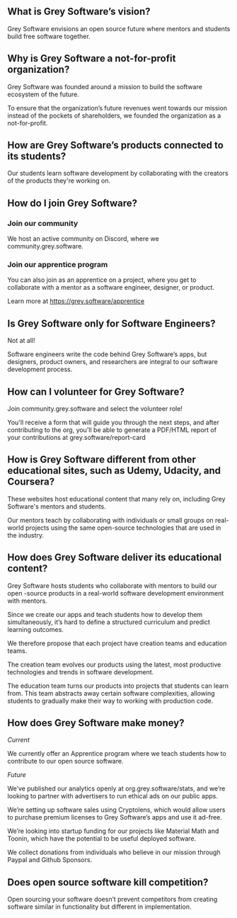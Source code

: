 ## What is Grey Software’s vision?

Grey Software envisions an open source future where mentors and
students build free software together.

## Why is Grey Software a not-for-profit organization?

Grey Software was founded around a mission to build the software ecosystem of the future.

To ensure that the organization’s future revenues went towards our mission instead of the pockets of shareholders, we founded the organization as a not-for-profit.

## How are Grey Software’s products connected to its students?

Our students learn software development by collaborating with the creators of the products they're working on.

## How do I join Grey Software?

### Join our community

We host an active community on Discord, where we community.grey.software. 

### Join our apprentice program

You can also join as an apprentice on a project, where you get to collaborate with a mentor as a software engineer, designer, or product.

Learn more at https://grey.software/apprentice

## Is Grey Software only for Software Engineers?

Not at all!

Software engineers write the code behind Grey Software’s apps, but designers,
product owners, and researchers are integral to our software development
process.

## How can I volunteer for Grey Software?

Join community.grey.software and select the volunteer role!

You'll receive a form that will guide you through the next steps, and after
contributing to the org, you'll be able to generate a PDF/HTML report of your
contributions at grey.software/report-card

## How is Grey Software different from other educational sites, such as Udemy, Udacity, and Coursera?

These websites host educational content that many rely on, including Grey Software's mentors and students.

Our mentors teach by collaborating with individuals or small groups on real-world projects using the same open-source technologies that are used in the industry. 

## How does Grey Software deliver its educational content?


Grey Software hosts students who collaborate with mentors to build our open -source products in a real-world software development environment
with mentors.

Since we create our apps and teach students how to develop them simultaneously, it’s hard to define a structured curriculum and predict learning outcomes.

We therefore propose that each project have creation teams and education teams.

The creation team evolves our products using the latest, most productive technologies and trends in software development.

The education team turns our products into projects that students can learn from. This team abstracts away certain software complexities, allowing students to gradually make their way to working with production code.


## How does Grey Software make money?

_Current_

We currently offer an Apprentice program where we teach students how to
contribute to our open source software.

_Future_

We’ve published our analytics openly at org.grey.software/stats, and we’re
looking to partner with advertisers to run ethical ads on our public apps.

We’re setting up software sales using Cryptolens, which would allow users to
purchase premium licenses to Grey Software’s apps and use it ad-free.

We’re looking into startup funding for our projects like Material Math and
Toonin, which have the potential to be useful deployed software.

We collect donations from individuals who believe in our mission through Paypal
and Github Sponsors.

## Does open source software kill competition?

Open sourcing your software doesn’t prevent competitors from creating software
similar in functionality but different in implementation.






